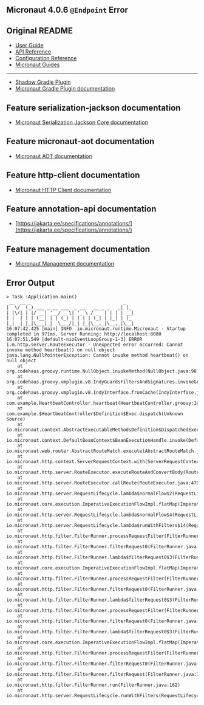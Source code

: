 ## Micronaut 4.0.6 `@Endpoint` Error

## Original README
- [User Guide](https://docs.micronaut.io/4.0.6/guide/index.html)
- [API Reference](https://docs.micronaut.io/4.0.6/api/index.html)
- [Configuration Reference](https://docs.micronaut.io/4.0.6/guide/configurationreference.html)
- [Micronaut Guides](https://guides.micronaut.io/index.html)
---

- [Shadow Gradle Plugin](https://plugins.gradle.org/plugin/com.github.johnrengelman.shadow)
- [Micronaut Gradle Plugin documentation](https://micronaut-projects.github.io/micronaut-gradle-plugin/latest/)
## Feature serialization-jackson documentation

- [Micronaut Serialization Jackson Core documentation](https://micronaut-projects.github.io/micronaut-serialization/latest/guide/)


## Feature micronaut-aot documentation

- [Micronaut AOT documentation](https://micronaut-projects.github.io/micronaut-aot/latest/guide/)


## Feature http-client documentation

- [Micronaut HTTP Client documentation](https://docs.micronaut.io/latest/guide/index.html#nettyHttpClient)


## Feature annotation-api documentation

- [https://jakarta.ee/specifications/annotations/](https://jakarta.ee/specifications/annotations/)


## Feature management documentation

- [Micronaut Management documentation](https://docs.micronaut.io/latest/guide/index.html#management)


## Error Output
```
> Task :Application.main()
 __  __ _                                  _   
|  \/  (_) ___ _ __ ___  _ __   __ _ _   _| |_ 
| |\/| | |/ __| '__/ _ \| '_ \ / _` | | | | __|
| |  | | | (__| | | (_) | | | | (_| | |_| | |_ 
|_|  |_|_|\___|_|  \___/|_| |_|\__,_|\__,_|\__|
16:07:42.425 [main] INFO  io.micronaut.runtime.Micronaut - Startup completed in 971ms. Server Running: http://localhost:8080
16:07:51.549 [default-nioEventLoopGroup-1-3] ERROR i.m.http.server.RouteExecutor - Unexpected error occurred: Cannot invoke method heartbeat() on null object
java.lang.NullPointerException: Cannot invoke method heartbeat() on null object
    at org.codehaus.groovy.runtime.NullObject.invokeMethod(NullObject.java:98)
    at org.codehaus.groovy.vmplugin.v8.IndyGuardsFiltersAndSignatures.invokeGroovyObjectInvoker(IndyGuardsFiltersAndSignatures.java:149)
    at org.codehaus.groovy.vmplugin.v8.IndyInterface.fromCache(IndyInterface.java:321)
    at com.example.HeartbeatController.heartbeat(HeartbeatController.groovy:19)
    at com.example.$HeartbeatController$Definition$Exec.dispatch(Unknown Source)
    at io.micronaut.context.AbstractExecutableMethodsDefinition$DispatchedExecutableMethod.invoke(AbstractExecutableMethodsDefinition.java:442)
    at io.micronaut.context.DefaultBeanContext$BeanExecutionHandle.invoke(DefaultBeanContext.java:3858)
    at io.micronaut.web.router.AbstractRouteMatch.execute(AbstractRouteMatch.java:223)
    at io.micronaut.http.context.ServerRequestContext.with(ServerRequestContext.java:74)
    at io.micronaut.http.server.RouteExecutor.executeRouteAndConvertBody(RouteExecutor.java:480)
    at io.micronaut.http.server.RouteExecutor.callRoute(RouteExecutor.java:470)
    at io.micronaut.http.server.RequestLifecycle.lambda$normalFlow$2(RequestLifecycle.java:146)
    at io.micronaut.core.execution.ImperativeExecutionFlowImpl.flatMap(ImperativeExecutionFlowImpl.java:72)
    at io.micronaut.http.server.RequestLifecycle.lambda$normalFlow$4(RequestLifecycle.java:146)
    at io.micronaut.http.server.RequestLifecycle.lambda$runWithFilters$14(RequestLifecycle.java:264)
    at io.micronaut.http.filter.FilterRunner.processRequestFilter(FilterRunner.java:306)
    at io.micronaut.http.filter.FilterRunner.filterRequest0(FilterRunner.java:183)
    at io.micronaut.http.filter.FilterRunner.lambda$filterRequest0$3(FilterRunner.java:183)
    at io.micronaut.core.execution.ImperativeExecutionFlowImpl.flatMap(ImperativeExecutionFlowImpl.java:72)
    at io.micronaut.http.filter.FilterRunner.processRequestFilter(FilterRunner.java:272)
    at io.micronaut.http.filter.FilterRunner.filterRequest0(FilterRunner.java:183)
    at io.micronaut.http.filter.FilterRunner.lambda$filterRequest0$3(FilterRunner.java:183)
    at io.micronaut.http.filter.FilterRunner.processRequestFilter(FilterRunner.java:242)
    at io.micronaut.http.filter.FilterRunner.filterRequest0(FilterRunner.java:183)
    at io.micronaut.http.filter.FilterRunner.lambda$filterRequest0$3(FilterRunner.java:183)
    at io.micronaut.core.execution.ImperativeExecutionFlowImpl.flatMap(ImperativeExecutionFlowImpl.java:72)
    at io.micronaut.http.filter.FilterRunner.processRequestFilter(FilterRunner.java:272)
    at io.micronaut.http.filter.FilterRunner.filterRequest0(FilterRunner.java:183)
    at io.micronaut.http.filter.FilterRunner.filterRequest(FilterRunner.java:167)
    at io.micronaut.http.filter.FilterRunner.run(FilterRunner.java:162)
    at io.micronaut.http.server.RequestLifecycle.runWithFilters(RequestLifecycle.java:281)
```
